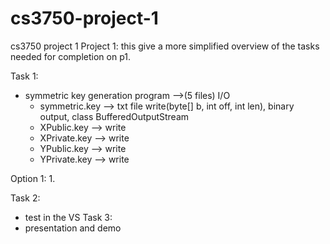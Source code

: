 # cs3750-project-1
cs3750 project 1
Project 1:
this give a more simplified overview of the tasks needed for completion on p1.

Task 1:
- symmetric key generation program -->(5 files) I/O
    - symmetric.key --> txt file
      write(byte[] b, int off, int len), binary output, class BufferedOutputStream
    - XPublic.key	--> write
    - XPrivate.key	--> write
    - YPublic.key	--> write
    - YPrivate.key	--> write

Option 1:
1.

Task 2:
- test in the VS
  Task 3:
- presentation and demo